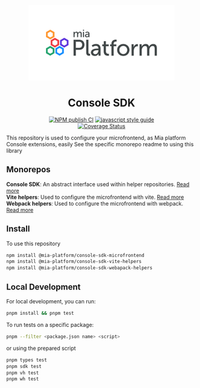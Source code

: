 <div align="center">

<a href=https://www.mia-platform.eu/>
<img alt="logo" src="https://raw.githubusercontent.com/mia-platform/.github/master/profile/img/mia-platform_logo_color.png" height="200">
</a>

# Console SDK

[![NPM publish CI][action-status-svg]][github-action]
[![javascript style guide][standard-mia-svg]][standard-mia]  
[![Coverage Status][coverall-svg]][coverall-io]

</div>


This repository is used to configure your microfrontend, as Mia platform Console extensions, easily
See the specific monorepo readme to using this library

## Monorepos

**Console SDK**: An abstract interface used within helper repositories. [Read more](./packages/console-sdk-microfrontend)                     
**Vite helpers**: Used to configure the microfrontend with vite. [Read more](./packages/console-sdk-vite-helpers)    
**Webpack helpers**: Used to configure the microfrontend with webpack. [Read more](./packages/console-sdk-webpack-helpers)

## Install

To use this repository 

```bash
npm install @mia-platform/console-sdk-microfrontend
npm install @mia-platform/console-sdk-vite-helpers
npm install @mia-platform/console-sdk-webapack-helpers
```

## Local Development

For local development, you can run:

```bash
pnpm install && pnpm test
```

To run tests on a specific package:

```bash
pnpm --filter <package.json name> <script>
```

or using the prepared script

```bash
pnpm types test
pnpm sdk test
pnpm vh test
pnpm wh test
```

[action-status-svg]: https://github.com/mia-platform/console-sdk/actions/workflows/test.yml/badge.svg
[github-action]: https://github.com/mia-platform/console-sdk/actions/workflows/test.yml
[standard-mia-svg]: https://img.shields.io/badge/code_style-standard--mia-orange.svg
[standard-mia]: https://github.com/mia-platform/eslint-config-mia
[coverall-svg]: https://coveralls.io/repos/github/mia-platform/console-sdk/badge.svg
[coverall-io]: https://coveralls.io/github/mia-platform/console-sdk
